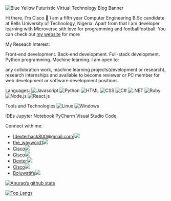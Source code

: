 ![Blue Yellow Futuristic Virtual Technology Blog Banner](https://user-images.githubusercontent.com/67697394/231163865-43f31bf0-9e1f-4152-8403-4b916a31798e.gif)


Hi there, I'm Cisco 👋
I am a fifth year Computer Engineering B.Sc candidate at Bells University of Technology, Nigeria. Apart from that I am developer learning with Microverse sith love for programming and footballfootball. You can check out [my website](https://cisco-the-wayword.github.io/Personal-site/) for more

My Reseach Interest:

Front-end development.
Back-end development.
Full-stack development.
Python programming.
Machine learning.
I am open to:

any collobration work,
machine learning projects(development or research),
research internships and
available to become reviewer or PC member for web development or software development positions.

Languages:
![Javascript](https://img.shields.io/badge/JavaScript-F7DF1E?style=for-the-badge&logo=javascript&logoColor=black)  ![Python](	https://img.shields.io/badge/Python-14354C?style=for-the-badge&logo=python&logoColor=white)  ![HTML](https://img.shields.io/badge/HTML5-E34F26?style=for-the-badge&logo=html5&logoColor=white) ![CSS](https://img.shields.io/badge/CSS3-1572B6?style=for-the-badge&logo=css3&logoColor=white)  ![C#](https://img.shields.io/badge/C%23-239120?style=for-the-badge&logo=c-sharp&logoColor=white)  ![.NET](https://img.shields.io/badge/.NET-5C2D91?style=for-the-badge&logo=.net&logoColor=white)  ![Ruby](https://img.shields.io/badge/Ruby-CC342D?style=for-the-badge&logo=ruby&logoColor=white)  ![Node.js](https://img.shields.io/badge/Node.js-43853D?style=for-the-badge&logo=node.js&logoColor=white)  ![React.js](https://img.shields.io/badge/React-20232A?style=for-the-badge&logo=react&logoColor=61DAFB)


Tools and Technologies
![Linux](https://img.shields.io/badge/Linux-FCC624?style=for-the-badge&logo=linux&logoColor=black)  ![Windows](https://img.shields.io/badge/Windows-0078D6?style=for-the-badge&logo=windows&logoColor=white)

IDEs
Jupyter Notebook  PyCharm  Visual Studio Code  

Connect with me:
- [dexterhack800@gmail.com]![](https://img.shields.io/badge/Gmail-D14836?style=for-the-badge&logo=gmail&logoColor=white)
- [the_wayword1](https://twitter.com/the_wayword1)![](https://img.shields.io/badge/Twitter-1DA1F2?style=for-the-badge&logo=twitter&logoColor=white)
- [Cisco](https://acmeorg.enterprise.slack.com/user/@isco)![](https://img.shields.io/badge/Slack-4A154B?style=for-the-badge&logo=slack&logoColor=white)
- [Cisco](https://www.codewars.com/users/Cisco-the-wayword)![](https://img.shields.io/badge/Codewars-B1361E?style=for-the-badge&logo=Codewars&logoColor=white)
- [Dexter](https://www.hackerrank.com/dexterhack800)![](https://img.shields.io/badge/-Hackerrank-2EC866?style=for-the-badge&logo=HackerRank&logoColor=white)
- [Cisco](https://leetcode.com/Cisco-the-wayword/)![](https://img.shields.io/badge/-LeetCode-FFA116?style=for-the-badge&logo=LeetCode&logoColor=black)
- [Boluwatife](https://www.linkedin.com/in/boluwatife-adegboyega-9397a81b3/)![](https://img.shields.io/badge/LinkedIn-0077B5?style=for-the-badge&logo=linkedin&logoColor=white)


[![Anurag’s github stats](https://github-readme-stats.vercel.app/api?username=Cisco-the-wayword)](https://github.com/Cisco-the-wayword)

[![Top Langs](https://github-readme-stats.vercel.app/api/top-langs/?username=Cisco-the-wayword&layout=compact)](https://github.com/Cisco-the-wayword)
